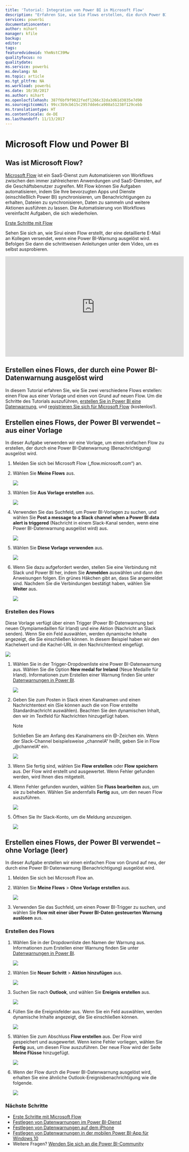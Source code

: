 ```yaml
---
title: 'Tutorial: Integration von Power BI in Microsoft Flow'
description: "Erfahren Sie, wie Sie Flows erstellen, die durch Power BI-Datenwarnungen ausgelöst werden."
services: powerbi
documentationcenter: 
author: mihart
manager: kfile
backup: 
editor: 
tags: 
featuredvideoid: YhmNstC39Mw
qualityfocus: no
qualitydate: 
ms.service: powerbi
ms.devlang: NA
ms.topic: article
ms.tgt_pltfrm: NA
ms.workload: powerbi
ms.date: 10/30/2017
ms.author: mihart
ms.openlocfilehash: 387f6bf9f9022fedf1266c32da3d61d3035e7d90
ms.sourcegitcommit: 99cc3b9cb615c2957dde6ca908a51238f129cebb
ms.translationtype: HT
ms.contentlocale: de-DE
ms.lasthandoff: 11/13/2017
---
```

# <a name="microsoft-flow-and-power-bi"></a>Microsoft Flow und Power BI
## <a name="what-is-microsoft-flow"></a>Was ist Microsoft Flow?
[Microsoft Flow](https://flow.microsoft.com/en-us/documentation/getting-started) ist ein SaaS-Dienst zum Automatisieren von Workflows zwischen den immer zahlreicheren Anwendungen und SaaS-Diensten, auf die Geschäftsbenutzer zugreifen. Mit Flow können Sie Aufgaben automatisieren, indem Sie Ihre bevorzugten Apps und Dienste (einschließlich Power BI) synchronisieren, um Benachrichtigungen zu erhalten, Dateien zu synchronisieren, Daten zu sammeln und weitere Aktionen ausführen zu lassen. Die Automatisierung von Workflows vereinfacht Aufgaben, die sich wiederholen.

[Erste Schritte mit Flow](https://flow.microsoft.com/documentation/getting-started)

Sehen Sie sich an, wie Sirui einen Flow erstellt, der eine detaillierte E-Mail an Kollegen versendet, wenn eine Power BI-Warnung ausgelöst wird. Befolgen Sie dann die schrittweisen Anleitungen unter dem Video, um es selbst ausprobieren.

<iframe width="560" height="315" src="https://www.youtube.com/embed/YhmNstC39Mw" frameborder="0" allowfullscreen></iframe>

## <a name="create-a-flow-that-is-triggered-by-a-power-bi-data-alert"></a>Erstellen eines Flows, der durch eine Power BI-Datenwarnung ausgelöst wird
In diesem Tutorial erfahren Sie, wie Sie zwei verschiedene Flows erstellen: einen Flow aus einer Vorlage und einen von Grund auf neuen Flow. Um die Schritte des Tutorials auszuführen, [erstellen Sie in Power BI eine Datenwarnung](service-set-data-alerts.md), und [registrieren Sie sich für Microsoft Flow](https://flow.microsoft.com/en-us/#home-signup) (kostenlos!).

## <a name="create-a-flow-that-uses-power-bi---from-a-template"></a>Erstellen eines Flows, der Power BI verwendet – aus einer Vorlage
In dieser Aufgabe verwenden wir eine Vorlage, um einen einfachen Flow zu erstellen, der durch eine Power BI-Datenwarnung (Benachrichtigung) ausgelöst wird.

1. Melden Sie sich bei Microsoft Flow („flow.microsoft.com“) an.
2. Wählen Sie **Meine Flows** aus.
   
   ![](media/service-flow-integration/power-bi-my-flows.png)
3. Wählen Sie **Aus Vorlage erstellen** aus.
   
    ![](media/service-flow-integration/power-bi-template.png)
4. Verwenden Sie das Suchfeld, um Power BI-Vorlagen zu suchen, und wählen Sie **Post a message to a Slack channel when a Power BI data alert is triggered** (Nachricht in einem Slack-Kanal senden, wenn eine Power BI-Datenwarnung ausgelöst wird) aus.
   
    ![](media/service-flow-integration/power-bi-template2.png)
5. Wählen Sie **Diese Vorlage verwenden** aus.
   
   ![](media/service-flow-integration/power-bi-use-template.png)
6. Wenn Sie dazu aufgefordert werden, stellen Sie eine Verbindung mit Slack und Power BI her, indem Sie **Anmelden** auswählen und dann den Anweisungen folgen. Ein grünes Häkchen gibt an, dass Sie angemeldet sind.  Nachdem Sie die Verbindungen bestätigt haben, wählen Sie **Weiter** aus.
   
   ![](media/service-flow-integration/power-bi-flow-signin.png)

### <a name="build-the-flow"></a>Erstellen des Flows
Diese Vorlage verfügt über einen Trigger (Power BI-Datenwarnung bei neuen Olympiamedaillen für Irland) und eine Aktion (Nachricht an Slack senden). Wenn Sie ein Feld auswählen, werden dynamische Inhalte angezeigt, die Sie einschließen können.  In diesem Beispiel haben wir den Kachelwert und die Kachel-URL in den Nachrichtentext eingefügt.

![](media/service-flow-integration/power-bi-flow-template.png)

1. Wählen Sie in der Trigger-Dropdownliste eine Power BI-Datenwarnung aus. Wählen Sie die Option **New medal for Ireland** (Neue Medaille für Irland). Informationen zum Erstellen einer Warnung finden Sie unter [Datenwarnungen in Power BI](service-set-data-alerts.md).
   
   ![](media/service-flow-integration/power-bi-trigger-flow.png)
2. Geben Sie zum Posten in Slack einen Kanalnamen und einen Nachrichtentext ein (Sie können auch die von Flow erstellte Standardnachricht auswählen). Beachten Sie den dynamischen Inhalt, den wir im Textfeld für Nachrichten hinzugefügt haben.
   
   > [!NOTE]
   > Schließen Sie am Anfang des Kanalnamens ein @-Zeichen ein.  Wenn der Slack-Channel beispielsweise „channelA“ heißt, geben Sie in Flow „@channelA“ ein.
   > 
   > 
   
   ![](media/service-flow-integration/power-bi-flow-slacker.png)
3. Wenn Sie fertig sind, wählen Sie **Flow erstellen** oder **Flow speichern** aus.  Der Flow wird erstellt und ausgewertet.  Wenn Fehler gefunden werden, wird Ihnen dies mitgeteilt.
4. Wenn Fehler gefunden wurden, wählen Sie **Fluss bearbeiten** aus, um sie zu beheben. Wählen Sie andernfalls **Fertig** aus, um den neuen Flow auszuführen.
   
   ![](media/service-flow-integration/power-bi-flow-running.png)
5. Öffnen Sie Ihr Slack-Konto, um die Meldung anzuzeigen.  
   
   ![](media/service-flow-integration/power-bi-slack-message.png)

## <a name="create-a-flow-that-uses-power-bi---from-scratch-blank"></a>Erstellen eines Flows, der Power BI verwendet – ohne Vorlage (leer)
In dieser Aufgabe erstellen wir einen einfachen Flow von Grund auf neu, der durch eine Power BI-Datenwarnung (Benachrichtigung) ausgelöst wird.

1. Melden Sie sich bei Microsoft Flow an.
2. Wählen Sie **Meine Flows** > **Ohne Vorlage erstellen** aus.
   
   ![](media/service-flow-integration/power-bi-my-flows.png)
3. Verwenden Sie das Suchfeld, um einen Power BI-Trigger zu suchen, und wählen Sie **Flow mit einer über Power BI-Daten gesteuerten Warnung auslösen** aus.

### <a name="build-your-flow"></a>Erstellen des Flows
1. Wählen Sie in der Dropdownliste den Namen der Warnung aus.  Informationen zum Erstellen einer Warnung finden Sie unter [Datenwarnungen in Power BI](service-set-data-alerts.md).
   
    ![](media/service-flow-integration/power-bi-totalstores.png)
2. Wählen Sie **Neuer Schritt** > **Aktion hinzufügen** aus.
   
   ![](media/service-flow-integration/power-bi-new-step.png)
3. Suchen Sie nach **Outlook**, und wählen Sie **Ereignis erstellen** aus.
   
   ![](media/service-flow-integration/power-bi-create-event.png)
4. Füllen Sie die Ereignisfelder aus. Wenn Sie ein Feld auswählen, werden dynamische Inhalte angezeigt, die Sie einschließen können.
   
   ![](media/service-flow-integration/power-bi-flow-event.png)
5. Wählen Sie zum Abschluss **Flow erstellen** aus.  Der Flow wird gespeichert und ausgewertet. Wenn keine Fehler vorliegen, wählen Sie **Fertig** aus, um diesen Flow auszuführen.  Der neue Flow wird der Seite **Meine Flüsse** hinzugefügt.
   
   ![](media/service-flow-integration/power-bi-flow-running.png)
6. Wenn der Flow durch die Power BI-Datenwarnung ausgelöst wird, erhalten Sie eine ähnliche Outlook-Ereignisbenachrichtigung wie die folgende.
   
    ![](media/service-flow-integration/power-bi-flow-notice.png)

### <a name="next-steps"></a>Nächste Schritte
* [Erste Schritte mit Microsoft Flow](https://flow.microsoft.com/en-us/documentation/getting-started/)
* [Festlegen von Datenwarnungen im Power BI-Dienst](service-set-data-alerts.md)
* [Festlegen von Datenwarnungen auf dem iPhone](mobile-set-data-alerts-in-the-mobile-apps.md)
* [Festlegen von Datenwarnungen in der mobilen Power BI-App für Windows 10](mobile-set-data-alerts-in-the-mobile-apps.md)
* Weitere Fragen? [Wenden Sie sich an die Power BI-Community](http://community.powerbi.com/)

